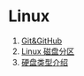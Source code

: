 # Linux

1. [Git&GitHub](git-github.md)
2. [Linux 磁盘分区](linux-disk.md)
3. [硬盘类型介绍](https://blog.csdn.net/tianlesoftware/article/details/6009110)